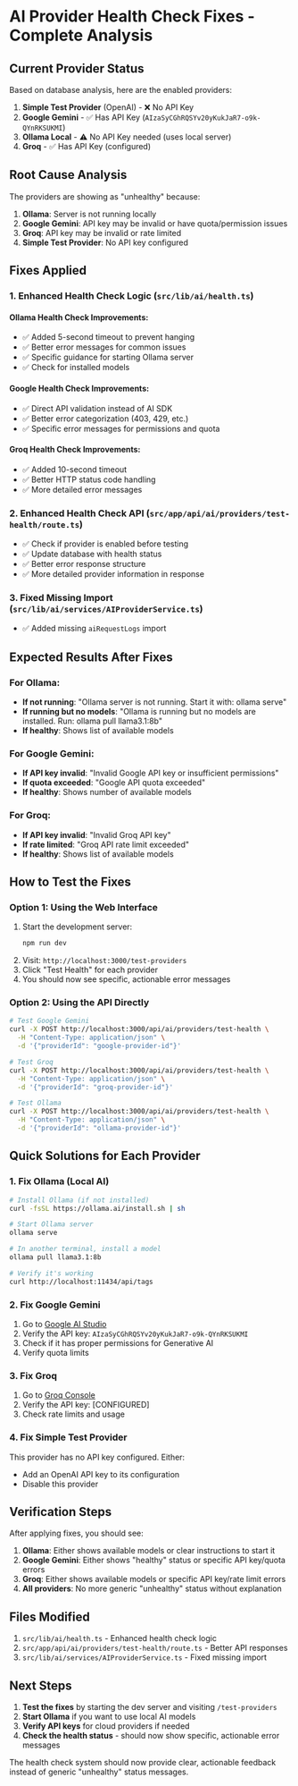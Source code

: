 # AI Provider Health Check Fixes - Complete Analysis

## Current Provider Status

Based on database analysis, here are the enabled providers:

1. **Simple Test Provider** (OpenAI) - ❌ No API Key
2. **Google Gemini** - ✅ Has API Key (`AIzaSyCGhRQSYv20yKukJaR7-o9k-QYnRKSUKMI`)
3. **Ollama Local** - ⚠️ No API Key needed (uses local server)
4. **Groq** - ✅ Has API Key (configured)

## Root Cause Analysis

The providers are showing as "unhealthy" because:

1. **Ollama**: Server is not running locally
2. **Google Gemini**: API key may be invalid or have quota/permission issues
3. **Groq**: API key may be invalid or rate limited
4. **Simple Test Provider**: No API key configured

## Fixes Applied

### 1. Enhanced Health Check Logic (`src/lib/ai/health.ts`)

#### Ollama Health Check Improvements:

- ✅ Added 5-second timeout to prevent hanging
- ✅ Better error messages for common issues
- ✅ Specific guidance for starting Ollama server
- ✅ Check for installed models

#### Google Health Check Improvements:

- ✅ Direct API validation instead of AI SDK
- ✅ Better error categorization (403, 429, etc.)
- ✅ Specific error messages for permissions and quota

#### Groq Health Check Improvements:

- ✅ Added 10-second timeout
- ✅ Better HTTP status code handling
- ✅ More detailed error messages

### 2. Enhanced Health Check API (`src/app/api/ai/providers/test-health/route.ts`)

- ✅ Check if provider is enabled before testing
- ✅ Update database with health status
- ✅ Better error response structure
- ✅ More detailed provider information in response

### 3. Fixed Missing Import (`src/lib/ai/services/AIProviderService.ts`)

- ✅ Added missing `aiRequestLogs` import

## Expected Results After Fixes

### For Ollama:

- **If not running**: "Ollama server is not running. Start it with: ollama serve"
- **If running but no models**: "Ollama is running but no models are installed. Run: ollama pull llama3.1:8b"
- **If healthy**: Shows list of available models

### For Google Gemini:

- **If API key invalid**: "Invalid Google API key or insufficient permissions"
- **If quota exceeded**: "Google API quota exceeded"
- **If healthy**: Shows number of available models

### For Groq:

- **If API key invalid**: "Invalid Groq API key"
- **If rate limited**: "Groq API rate limit exceeded"
- **If healthy**: Shows list of available models

## How to Test the Fixes

### Option 1: Using the Web Interface

1. Start the development server:
   ```bash
   npm run dev
   ```
2. Visit: `http://localhost:3000/test-providers`
3. Click "Test Health" for each provider
4. You should now see specific, actionable error messages

### Option 2: Using the API Directly

```bash
# Test Google Gemini
curl -X POST http://localhost:3000/api/ai/providers/test-health \
  -H "Content-Type: application/json" \
  -d '{"providerId": "google-provider-id"}'

# Test Groq
curl -X POST http://localhost:3000/api/ai/providers/test-health \
  -H "Content-Type: application/json" \
  -d '{"providerId": "groq-provider-id"}'

# Test Ollama
curl -X POST http://localhost:3000/api/ai/providers/test-health \
  -H "Content-Type: application/json" \
  -d '{"providerId": "ollama-provider-id"}'
```

## Quick Solutions for Each Provider

### 1. Fix Ollama (Local AI)

```bash
# Install Ollama (if not installed)
curl -fsSL https://ollama.ai/install.sh | sh

# Start Ollama server
ollama serve

# In another terminal, install a model
ollama pull llama3.1:8b

# Verify it's working
curl http://localhost:11434/api/tags
```

### 2. Fix Google Gemini

1. Go to [Google AI Studio](https://aistudio.google.com/app/apikey)
2. Verify the API key: `AIzaSyCGhRQSYv20yKukJaR7-o9k-QYnRKSUKMI`
3. Check if it has proper permissions for Generative AI
4. Verify quota limits

### 3. Fix Groq

1. Go to [Groq Console](https://console.groq.com/keys)
2. Verify the API key: [CONFIGURED]
3. Check rate limits and usage

### 4. Fix Simple Test Provider

This provider has no API key configured. Either:

- Add an OpenAI API key to its configuration
- Disable this provider

## Verification Steps

After applying fixes, you should see:

1. **Ollama**: Either shows available models or clear instructions to start it
2. **Google Gemini**: Either shows "healthy" status or specific API key/quota errors
3. **Groq**: Either shows available models or specific API key/rate limit errors
4. **All providers**: No more generic "unhealthy" status without explanation

## Files Modified

1. `src/lib/ai/health.ts` - Enhanced health check logic
2. `src/app/api/ai/providers/test-health/route.ts` - Better API responses
3. `src/lib/ai/services/AIProviderService.ts` - Fixed missing import

## Next Steps

1. **Test the fixes** by starting the dev server and visiting `/test-providers`
2. **Start Ollama** if you want to use local AI models
3. **Verify API keys** for cloud providers if needed
4. **Check the health status** - should now show specific, actionable error messages

The health check system should now provide clear, actionable feedback instead of generic "unhealthy" status messages.
